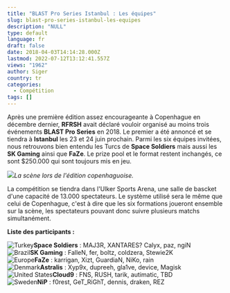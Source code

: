 ```yaml
---
title: "BLAST Pro Series Istanbul : Les équipes"
slug: blast-pro-series-istanbul-les-equipes
description: "NULL"
type: default
language: fr
draft: false
date: 2018-04-03T14:14:28.000Z
lastmod: 2022-07-12T13:12:41.557Z
views: "1962"
author: Siger
country: tr
categories:
  - Compétition
tags: []
---
```

Après une première édition assez encourageante à Copenhague en décembre dernier, **RFRSH** avait déclaré vouloir organisé au moins trois événements **BLAST Pro Series** en 2018\. Le premier a été annoncé et se tiendra à **Istanbul** les 23 et 24 juin prochain. Parmi les six équipes invitées, nous retrouvons bien entendu les Turcs de **Space Soldiers** mais aussi les **SK Gaming** ainsi que **FaZe**. Le prize pool et le format restent inchangés, ce sont $250.000 qui sont toujours mis en jeu.

![](/images/articles/5abc159c21399/images/QZxcO44ZOyPPb08CyR1Fgu2df42Zz3erqJSG10Nc.jpeg)_La scène lors de l'édition copenhaguoise._

La compétition se tiendra dans l'Ulker Sports Arena, une salle de bascket d'une capacité de 13.000 spectateurs. Le système utilisé sera le même que celui de Copenhague, c'est à dire que les six formations joueront ensemble sur la scène, les spectateurs pouvant donc suivre plusieurs matchs simultanément.  
  
**Liste des participants :**

![Turkey](/images/countries/tr.svg)⁠**Space Soldiers** : MAJ3R, XANTARES? Calyx, paz, ngiN  
![Brazil](/images/countries/br.svg)⁠**SK Gaming** : FalleN, fer, boltz, coldzera, Stewie2K  
![Europe](/images/countries/eu.svg)⁠**FaZe** : karrigan, Xizt, GuardiaN, NiKo, rain  
![Denmark](/images/countries/dk.svg)⁠**Astralis** : Xyp9x, dupreeh, gla1ve, device, Magisk  
![United States](/images/countries/us.svg)⁠**Cloud9** : FNS, RUSH, tarik, autimatic, TBD  
![Sweden](/images/countries/se.svg)⁠**NiP** : f0rest, GeT\_RiGhT, dennis, draken, REZ
